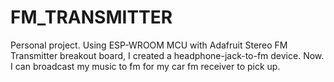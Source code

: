 # FM_TRANSMITTER
Personal project. Using ESP-WROOM MCU with Adafruit Stereo FM Transmitter breakout board, I created a headphone-jack-to-fm device. Now. I can broadcast my music to fm for my car fm receiver to pick up.
